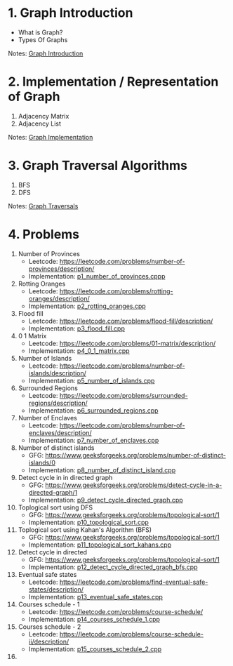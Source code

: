 # 1. Graph Introduction
- What is Graph?
- Types Of Graphs

Notes: [Graph Introduction](./Notes/01_graph_intro.md)

# 2. Implementation / Representation of Graph

1. Adjacency Matrix
2. Adjacency List

Notes: [Graph Implementation](./Notes/02_graph_impl.md)

# 3. Graph Traversal Algorithms
1. BFS
2. DFS

Notes: [Graph Traversals](./Notes/03_graph_traversals.md)

# 4. Problems
1. Number of Provinces
    * Leetcode: https://leetcode.com/problems/number-of-provinces/description/
    * Implementation: [p1_number_of_provinces.cppp](./p1_number_of_provinces.cpp)
2. Rotting Oranges
    * Leetcode: https://leetcode.com/problems/rotting-oranges/description/
    * Implementation: [p2_rotting_oranges.cpp](./p2_rotting_oranges.cpp)
3. Flood fill
    * Leetcode: https://leetcode.com/problems/flood-fill/description/
    * Implementation: [p3_flood_fill.cpp](./p3_flood_fill.cpp)
4. 0 1 Matrix
    * Leetcode: https://leetcode.com/problems/01-matrix/description/
    * Implementation: [p4_0_1_matrix.cpp](./p4_0_1_matrix.cpp)
5. Number of Islands
    * Leetcode: https://leetcode.com/problems/number-of-islands/description/
    * Implementation: [p5_number_of_islands.cpp](./p5_number_of_islands.cpp)
6. Surrounded Regions
    * Leetcode: https://leetcode.com/problems/surrounded-regions/description/
    * Implementation: [p6_surrounded_regions.cpp](./p6_surrounded_regions.cpp)
7. Number of Enclaves
    * Leetcode: https://leetcode.com/problems/number-of-enclaves/description/
    * Implementation: [p7_number_of_enclaves.cpp](./p7_number_of_enclaves.cpp)
8. Number of distinct islands
    * GFG: https://www.geeksforgeeks.org/problems/number-of-distinct-islands/0
    * Implementation: [p8_number_of_distinct_island.cpp](./p8_number_of_distinct_island.cpp)
9. Detect cycle in in directed graph
    * GFG: https://www.geeksforgeeks.org/problems/detect-cycle-in-a-directed-graph/1
    * Implementation: [p9_detect_cycle_directed_graph.cpp](./p9_detect_cycle_directed_graph.cpp)
10. Toplogical sort using DFS
    * GFG: https://www.geeksforgeeks.org/problems/topological-sort/1
    * Implementation: [p10_topological_sort.cpp](./p10_topological_sort.cpp)
11. Toplogical sort using Kahan's Algorithm (BFS)
    * GFG: https://www.geeksforgeeks.org/problems/topological-sort/1
    * Implementation: [p11_topological_sort_kahans.cpp](./p11_topological_sort_kahans.cpp)
12. Detect cycle in directed 
    * GFG: https://www.geeksforgeeks.org/problems/topological-sort/1
    * Implementation: [p12_detect_cycle_directed_graph_bfs.cpp](./p12_detect_cycle_directed_graph_bfs.cpp)
13. Eventual safe states
    * Leetcode: https://leetcode.com/problems/find-eventual-safe-states/description/
    * Implementation: [p13_eventual_safe_states.cpp](./p13_eventual_safe_states.cpp)
14. Courses schedule - 1
    * Leetcode: https://leetcode.com/problems/course-schedule/
    * Implementation: [p14_courses_schedule_1.cpp](./p14_courses_schedule_1.cpp)
15. Courses schedule - 2
    * Leetcode: https://leetcode.com/problems/course-schedule-ii/description/
    * Implementation: [p15_courses_schedule_2.cpp](./p15_courses_schedule_2.cpp)
16. 